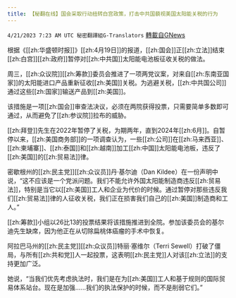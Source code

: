 ```yaml
---
title: 【秘翻在线】国会采取行动扭转白宫政策，打击中共国藐视美国太阳能关税的行为
---
```

`4/21/2023 7:23 AM UTC 秘密翻譯組G-Translators` [轉載自GNews](https://gnews.org/articles/1243458)

根据《[[zh:华盛顿时报]]》[[zh:4月19日]]的报道，[[zh:国会]]正[[zh:立法]]结束[[zh:白宫]][[zh:政府]]暂停对[[zh:中共国]]太阳能电池板征收关税的做法。

周三，[[zh:众议院]][[zh:筹款]]委员会推进了一项两党议案，对来自[[zh:东南亚国家]]的太阳能进口产品重新征收[[zh:美国]]关税。为逃避关税，[[zh:中共国公司]]通过这些[[zh:国家]]输送产品到[[zh:美国]]。

该措施是一项[[zh:国会]]审查法决议，必须在两院获得投票，只需要简单多数即可通过，从而避免了[[zh:参议院]]拉布的威胁。

[[zh:拜登]]先生在2022年暂停了关税，为期两年，直到2024年[[zh:6月]]。自暂停以来，[[zh:美国商务部]]的一项调查认为，一些[[zh:公司]]在[[zh:马来西亚]]、[[zh:柬埔寨]]、[[zh:泰国]]和[[zh:越南]]加工[[zh:中国]]太阳能电池板，违反了[[zh:美国]]的[[zh:贸易法]]律。

密歇根州的[[zh:民主党]][[zh:众议员]]丹·基尔迪（Dan Kildee）在一份声明中说，“这不应该是一个党派问题。我们不能允许外国太阳能制造商违反[[zh:贸易法]]，特别是当它以[[zh:美国]]工人和企业为代价的时候。通过暂停对那些违反我们[[zh:贸易法]]律的人征收关税，我们正在损害我们自己的[[zh:美国]]制造商和工人。”

[[zh:筹款]]小组以26比13的投票结果将该措施推进到全院。参加该委员会的基尔迪先生缺席，因为他正在从切除扁桃体癌瘤的手术中恢复。

阿拉巴马州的[[zh:民主党]][[zh:众议员]]特丽·塞维尔（Terri Sewell）打破了僵局，与所有[[zh:共和党]]人一起投票，这表明[[zh:民主党]]人对该[[zh:立法]]的支持更加广泛。

她说，“当我们优先考虑执法时，我们是在为[[zh:美国]]工人和基于规则的国际贸易体系站台。现在是加强......我们的执法保护的时候，而不是削弱它们。”
